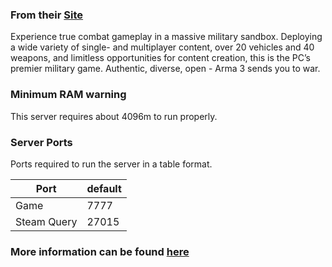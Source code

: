 ### From their [Site](https://conanexiles.com/)
Experience true combat gameplay in a massive military sandbox. Deploying a wide variety of single- and multiplayer content, over 20 vehicles and 40 weapons, and limitless opportunities for content creation, this is the PC’s premier military game. Authentic, diverse, open - Arma 3 sends you to war. 

### Minimum RAM warning
This server requires about 4096m to run properly.

### Server Ports
Ports required to run the server in a table format.

| Port    | default |
|---------|---------|
| Game    | 7777 |
| Steam Query | 27015 |

### More information can be found [here](https://forums.funcom.com/t/conan-exiles-dedicated-server-app-latest-version-1-0-21/21699)